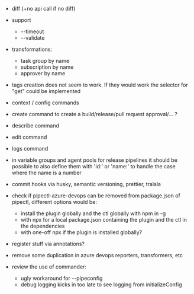 * diff (+no api call if no diff)
* support
  * --timeout
  * --validate
* transformations:
  * task group by name
  * subscription by name
  * approver by name
* tags creation does not seem to work. If they would work the selector for "get" could be implemented
* context / config commands
* create command to create a build/release/pull request approval/... ?
* describe command
* edit command
* logs command
* in variable groups and agent pools for release pipelines it should be possible to also define them with 'id:' or 'name:' to handle the case where the name is a number
* commit hooks via husky, semantic versioning, prettier, tralala

* check if pipectl-azure-devops can be removed from package.json of pipectl, different options would be:
  * install the plugin globally and the ctl globally with npm in -g
  * with npx for a local package.json containing the plugin and the ctl in the dependencies
  * with one-off npx if the plugin is installed globally?

* register stuff via annotations?
* remove some duplication in azure devops reporters, transformers, etc
* review the use of commander:
  * ugly workaround for --pipeconfig
  * debug logging kicks in too late to see logging from initializeConfig
